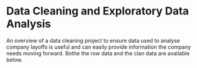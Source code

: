 # Data Cleaning and Exploratory Data Analysis
An overview of a data cleaning project to ensure data used to analyse company layoffs is useful and can easily provide information the company needs moving forward.
Bothe the row data and the clan data are available below.
